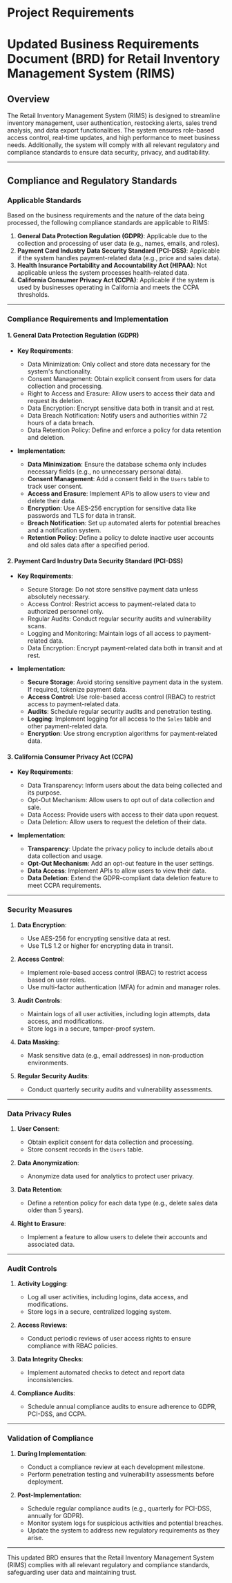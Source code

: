 # Project Requirements

# Updated Business Requirements Document (BRD) for Retail Inventory Management System (RIMS)

## Overview
The Retail Inventory Management System (RIMS) is designed to streamline inventory management, user authentication, restocking alerts, sales trend analysis, and data export functionalities. The system ensures role-based access control, real-time updates, and high performance to meet business needs. Additionally, the system will comply with all relevant regulatory and compliance standards to ensure data security, privacy, and auditability.

---

## Compliance and Regulatory Standards

### **Applicable Standards**
Based on the business requirements and the nature of the data being processed, the following compliance standards are applicable to RIMS:
1. **General Data Protection Regulation (GDPR)**: Applicable due to the collection and processing of user data (e.g., names, emails, and roles).
2. **Payment Card Industry Data Security Standard (PCI-DSS)**: Applicable if the system handles payment-related data (e.g., price and sales data).
3. **Health Insurance Portability and Accountability Act (HIPAA)**: Not applicable unless the system processes health-related data.
4. **California Consumer Privacy Act (CCPA)**: Applicable if the system is used by businesses operating in California and meets the CCPA thresholds.

---

### **Compliance Requirements and Implementation**

#### **1. General Data Protection Regulation (GDPR)**
- **Key Requirements**:
  - Data Minimization: Only collect and store data necessary for the system's functionality.
  - Consent Management: Obtain explicit consent from users for data collection and processing.
  - Right to Access and Erasure: Allow users to access their data and request its deletion.
  - Data Encryption: Encrypt sensitive data both in transit and at rest.
  - Data Breach Notification: Notify users and authorities within 72 hours of a data breach.
  - Data Retention Policy: Define and enforce a policy for data retention and deletion.

- **Implementation**:
  - **Data Minimization**: Ensure the database schema only includes necessary fields (e.g., no unnecessary personal data).
  - **Consent Management**: Add a consent field in the `Users` table to track user consent.
  - **Access and Erasure**: Implement APIs to allow users to view and delete their data.
  - **Encryption**: Use AES-256 encryption for sensitive data like passwords and TLS for data in transit.
  - **Breach Notification**: Set up automated alerts for potential breaches and a notification system.
  - **Retention Policy**: Define a policy to delete inactive user accounts and old sales data after a specified period.

#### **2. Payment Card Industry Data Security Standard (PCI-DSS)**
- **Key Requirements**:
  - Secure Storage: Do not store sensitive payment data unless absolutely necessary.
  - Access Control: Restrict access to payment-related data to authorized personnel only.
  - Regular Audits: Conduct regular security audits and vulnerability scans.
  - Logging and Monitoring: Maintain logs of all access to payment-related data.
  - Data Encryption: Encrypt payment-related data both in transit and at rest.

- **Implementation**:
  - **Secure Storage**: Avoid storing sensitive payment data in the system. If required, tokenize payment data.
  - **Access Control**: Use role-based access control (RBAC) to restrict access to payment-related data.
  - **Audits**: Schedule regular security audits and penetration testing.
  - **Logging**: Implement logging for all access to the `Sales` table and other payment-related data.
  - **Encryption**: Use strong encryption algorithms for payment-related data.

#### **3. California Consumer Privacy Act (CCPA)**
- **Key Requirements**:
  - Data Transparency: Inform users about the data being collected and its purpose.
  - Opt-Out Mechanism: Allow users to opt out of data collection and sale.
  - Data Access: Provide users with access to their data upon request.
  - Data Deletion: Allow users to request the deletion of their data.

- **Implementation**:
  - **Transparency**: Update the privacy policy to include details about data collection and usage.
  - **Opt-Out Mechanism**: Add an opt-out feature in the user settings.
  - **Data Access**: Implement APIs to allow users to view their data.
  - **Data Deletion**: Extend the GDPR-compliant data deletion feature to meet CCPA requirements.

---

### **Security Measures**
1. **Data Encryption**:
   - Use AES-256 for encrypting sensitive data at rest.
   - Use TLS 1.2 or higher for encrypting data in transit.

2. **Access Control**:
   - Implement role-based access control (RBAC) to restrict access based on user roles.
   - Use multi-factor authentication (MFA) for admin and manager roles.

3. **Audit Controls**:
   - Maintain logs of all user activities, including login attempts, data access, and modifications.
   - Store logs in a secure, tamper-proof system.

4. **Data Masking**:
   - Mask sensitive data (e.g., email addresses) in non-production environments.

5. **Regular Security Audits**:
   - Conduct quarterly security audits and vulnerability assessments.

---

### **Data Privacy Rules**
1. **User Consent**:
   - Obtain explicit consent for data collection and processing.
   - Store consent records in the `Users` table.

2. **Data Anonymization**:
   - Anonymize data used for analytics to protect user privacy.

3. **Data Retention**:
   - Define a retention policy for each data type (e.g., delete sales data older than 5 years).

4. **Right to Erasure**:
   - Implement a feature to allow users to delete their accounts and associated data.

---

### **Audit Controls**
1. **Activity Logging**:
   - Log all user activities, including logins, data access, and modifications.
   - Store logs in a secure, centralized logging system.

2. **Access Reviews**:
   - Conduct periodic reviews of user access rights to ensure compliance with RBAC policies.

3. **Data Integrity Checks**:
   - Implement automated checks to detect and report data inconsistencies.

4. **Compliance Audits**:
   - Schedule annual compliance audits to ensure adherence to GDPR, PCI-DSS, and CCPA.

---

### **Validation of Compliance**
1. **During Implementation**:
   - Conduct a compliance review at each development milestone.
   - Perform penetration testing and vulnerability assessments before deployment.

2. **Post-Implementation**:
   - Schedule regular compliance audits (e.g., quarterly for PCI-DSS, annually for GDPR).
   - Monitor system logs for suspicious activities and potential breaches.
   - Update the system to address new regulatory requirements as they arise.

---

This updated BRD ensures that the Retail Inventory Management System (RIMS) complies with all relevant regulatory and compliance standards, safeguarding user data and maintaining trust.